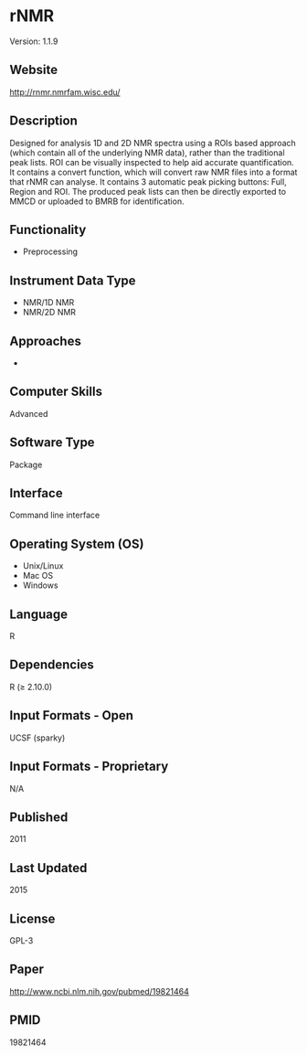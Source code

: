 # rNMR
Version: 1.1.9

## Website
http://rnmr.nmrfam.wisc.edu/

## Description
Designed for analysis 1D and 2D NMR spectra using a ROIs based approach (which contain all of the underlying NMR data), rather than the traditional peak lists. ROI can be visually inspected to help aid accurate quantification. It contains a convert function, which will convert raw NMR files into a format that rNMR can analyse. It contains 3 automatic peak picking buttons: Full, Region and ROI. The produced peak lists can then be directly exported to MMCD or uploaded to BMRB for identification.

## Functionality
- Preprocessing

## Instrument Data Type
- NMR/1D NMR
- NMR/2D NMR

## Approaches
-

## Computer Skills
Advanced

## Software Type
Package

## Interface
Command line interface

## Operating System (OS)
- Unix/Linux
- Mac OS
- Windows

## Language
R

## Dependencies
R (≥ 2.10.0)

## Input Formats - Open
UCSF (sparky)

## Input Formats - Proprietary
N/A

## Published
2011

## Last Updated
2015

## License
GPL-3

## Paper
http://www.ncbi.nlm.nih.gov/pubmed/19821464

## PMID
19821464
